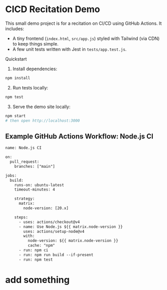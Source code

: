# CICD Recitation Demo

This small demo project is for a recitation on CI/CD using GitHub Actions. It includes:

- A tiny frontend (`index.html`, `src/app.js`) styled with Tailwind (via CDN) to keep things simple.
- A few unit tests written with Jest in `tests/app.test.js`.

Quickstart

1. Install dependencies:

```bash
npm install
```

2. Run tests locally:

```bash
npm test
```

3. Serve the demo site locally:

```bash
npm start
# then open http://localhost:3000
```

## Example GitHub Actions Workflow: Node.js CI

```txt
name: Node.js CI

on:
  pull_request:
    branches: ["main"]

jobs:
  build:
    runs-on: ubuntu-latest
    timeout-minutes: 4

    strategy:
      matrix:
        node-version: [20.x]

    steps:
      - uses: actions/checkout@v4
      - name: Use Node.js ${{ matrix.node-version }}
        uses: actions/setup-node@v4
        with:
          node-version: ${{ matrix.node-version }}
          cache: "npm"
      - run: npm ci
      - run: npm run build --if-present
      - run: npm test
```

# add something